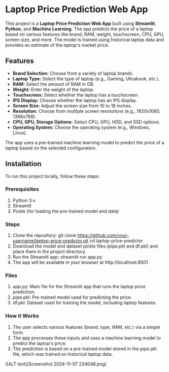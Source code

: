 # Laptop Price Prediction Web App

This project is a **Laptop Price Prediction Web App** built using **Streamlit**, **Python**, and **Machine Learning**. The app predicts the price of a laptop based on various features like brand, RAM, weight, touchscreen, CPU, GPU, screen size, and more. The model is trained using historical laptop data and provides an estimate of the laptop's market price.

## Features

- **Brand Selection:** Choose from a variety of laptop brands.
- **Laptop Type:** Select the type of laptop (e.g., Gaming, Ultrabook, etc.).
- **RAM:** Select the amount of RAM in GB.
- **Weight:** Enter the weight of the laptop.
- **Touchscreen:** Select whether the laptop has a touchscreen.
- **IPS Display:** Choose whether the laptop has an IPS display.
- **Screen Size:** Adjust the screen size from 10 to 18 inches.
- **Resolution:** Choose from multiple screen resolutions (e.g., 1920x1080, 1366x768).
- **CPU, GPU, Storage Options:** Select CPU, GPU, HDD, and SSD options.
- **Operating System:** Choose the operating system (e.g., Windows, Linux).

The app uses a pre-trained machine learning model to predict the price of a laptop based on the selected configuration.

## Installation

To run this project locally, follow these steps:

### Prerequisites

1. Python 3.x
2. Streamlit
3. Pickle (for loading the pre-trained model and data)

### Steps

1. Clone the repository:
   git clone https://github.com/your-username/laptop-price-predictor.git
   cd laptop-price-predictor
2. Download the model and dataset pickle files (pipe.pkl and df.pkl) and place them in the project directory.
3. Run the Streamlit app:
    streamlit run app.py
4. The app will be available in your browser at http://localhost:8501


### Files
1. app.py: Main file for the Streamlit app that runs the laptop price prediction.
2. pipe.pkl: Pre-trained model used for predicting the price.
3. df.pkl: Dataset used for training the model, including laptop features.


### How it Works
1. The user selects various features (brand, type, RAM, etc.) via a simple form.
2. The app processes these inputs and uses a machine learning model to predict the laptop's price.
3. The prediction is based on a pre-trained model stored in the pipe.pkl file, which was trained on historical laptop data.

![ALT text](Screenshot 2024-11-07 234048.png)
